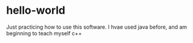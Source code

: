 # hello-world
Just practicing how to use this software. I hvae used java before, and am beginning to teach myself c++

